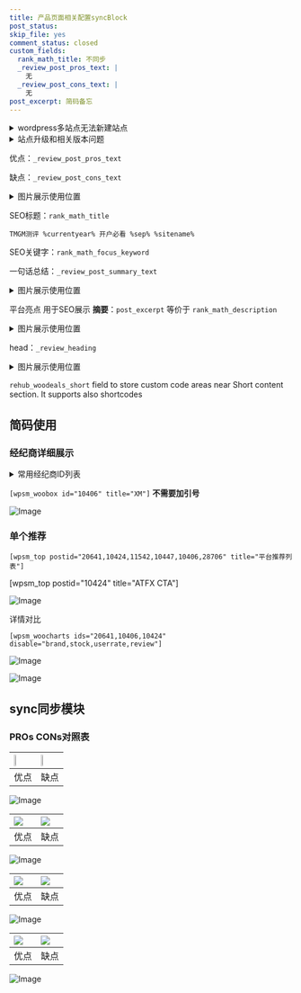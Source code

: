 ```yaml
---
title: 产品页面相关配置syncBlock
post_status: 
skip_file: yes
comment_status: closed
custom_fields:
  rank_math_title: 不同步
  _review_post_pros_text: |
    无
  _review_post_cons_text: |
    无
post_excerpt: 简码备忘
---
```

<details><summary>wordpress多站点无法新建站点</summary>

<li>和报错需要清理cookies一样的原因</li>
<li>wp-config.php里面<code>define( 'SUBDOMAIN_INSTALL', false );//子域名安装</code></li>
<li>新建子站点是用<code>define( 'SUBDOMAIN_INSTALL', true);//子域名安装</code> 完成以后，改成<code>false</code></li>
</details>

<details><summary>站点升级和相关版本问题</summary>

<p>wordpress：5.9.9
woocommerce：7.5.1
出现问题的地方：主题选项里面>><strong>Product layout >>compact style</strong></p>
<p>如何出现没有用过的字段 导致无法保存。先导出配置 然后进行修改，后面再次恢复即可。</p>
<p>出现部分字段无法显示时，需要返回默认布局后，对产品进行保存就好了。</p>
<p></p>
</details>

优点：`_review_post_pros_text`

缺点：`_review_post_cons_text`

<details><summary>图片展示使用位置</summary>

<img src="https://prod-files-secure.s3.us-west-2.amazonaws.com/39ed1227-6d7d-4570-be36-9ccd4a2c4241/f51d3d83-55d4-4bdf-9604-f37ec77ab556/Untitled.png?X-Amz-Algorithm=AWS4-HMAC-SHA256&X-Amz-Content-Sha256=UNSIGNED-PAYLOAD&X-Amz-Credential=ASIAZI2LB466SN4NCFIU%2F20250526%2Fus-west-2%2Fs3%2Faws4_request&X-Amz-Date=20250526T105523Z&X-Amz-Expires=3600&X-Amz-Security-Token=IQoJb3JpZ2luX2VjEHkaCXVzLXdlc3QtMiJGMEQCIGbwvo%2FMJtxG5OXlCDJ%2BGBJBURM96WgMiQ1huC3IQEtIAiAyYX3c4QwW6bUT0TxYJP2uGQnutS8U8q9W%2BA%2FOpwYQYyr%2FAwhBEAAaDDYzNzQyMzE4MzgwNSIMMJm3Rz6HzkaYBoXJKtwDS8NTrik8gxj0Bg06fSGE5BSSNjQstB8yNB0b1Pyau25jeOqDTg%2BYgwsoQWciIlSrdKbfGOOcJhv%2BXdN5hjBs7HohLzPadOAZNtB3CiNV2VGk1eLJwhjLlqfHj2V%2FzpvXFUPiT1SPa4VzAGHovkB6Xes6IwRWcRPDbYzySgYOqUFubPWVhz6Jcaud1JjIHPtjfPcka%2BLKtSyWF5DMI2yl5%2B2DSq2ox03YlAQUy20yjhlxDdKtjGi3tbHRyT6G57LugyTtR%2F8aHVjk708f%2FbxOCKBjQcM503HQVTukYdVYC%2BJEU2fCuIKyO4g3muVeusxRjBpexdQQ764F7xVplJVa%2Bcfm7DwE5li00LlbChIAiIwykt%2FUALD19Lw2cf3sJ7QooqxWqAA8eTzQJorolnS0qfoXKGchesSE5TUCApa%2BhnUn%2BsKsTH3IWsHS4X45xDxAD9c2YDQvSOGK5H3QYzSUzBM%2BWBjnoBnCFQY5PDENldqY8P3Mkzfq2QX6Q%2BWheBhzPwep7fqyuxMM%2ByLn4Atkwdq%2FJsRQ%2BeuSbkqaxbWBghXxIFg3ns3cVozBHGCK3MiHN8Dc%2BwsGvwEuw21Jue3rLfMNKHILygz1U7SbccfrSDl7Ixi37xlrjcgVH6kwsMfQwQY6pgGVLcAEa7zpPHeNDETb4x5DDiajvOm4I7xPXLbHR%2BFWT0MaBeWHMCtYajfX%2B2HrhmvN56kq8kx%2BrpBaOvl9s1sra%2FNAYRlSLj5sZyQgc%2FaynF5bG%2BterOzjRnS4zqLLkXlm0b7er2nlK%2BpL46Xci8bflD4nhSnC1zz%2BaCR0tBDBut8gCi0NDF56wWgw6Rr%2FMAPMAJhy7BZcgQlLaMhjwvDg2%2FHSi5Fw&X-Amz-Signature=f080157507dd8283f10796dee59c65e29c7cc1195fad8db5920a2d46ba363727&X-Amz-SignedHeaders=host&x-id=GetObject" alt="Image">
</details>

SEO标题：`rank_math_title`

`TMGM测评 %currentyear% 开户必看 %sep% %sitename%`

SEO关键字：`rank_math_focus_keyword`

一句话总结：`_review_post_summary_text`

<details><summary>图片展示使用位置</summary>

<img src="https://prod-files-secure.s3.us-west-2.amazonaws.com/39ed1227-6d7d-4570-be36-9ccd4a2c4241/4b96a922-296c-4f4e-8630-d1c870cbce01/Untitled.png?X-Amz-Algorithm=AWS4-HMAC-SHA256&X-Amz-Content-Sha256=UNSIGNED-PAYLOAD&X-Amz-Credential=ASIAZI2LB4664MDL6E77%2F20250526%2Fus-west-2%2Fs3%2Faws4_request&X-Amz-Date=20250526T105523Z&X-Amz-Expires=3600&X-Amz-Security-Token=IQoJb3JpZ2luX2VjEHgaCXVzLXdlc3QtMiJIMEYCIQDjr5YHKxi1B7ySTjJVvVfhc5fw%2BY674s5Um6ktZkuK9wIhALa4kMXalQl3q78lj8b3s68Iuoy3xl5n8%2BmdLYz6Bo9SKv8DCEEQABoMNjM3NDIzMTgzODA1IgzydbdSWU7Nsbkv%2BRYq3AMh6%2FV%2BTN%2B0LTa8WCw3XHyuClBw%2FQw3nMO9W6CmuJGiREI7Sd5BadSy3PIxEC33CkyCaE9ZD8QCaw%2FarbIhbY2ksaNMfVOjes1RG1uCjbwIYIJXf2UiZWGVCUloQYiIAVT%2FkkJ1x952Z8%2BPXIuDLlMmw%2BoG8YzOv0fztdVh%2FJcE7oV42infWuVvaXvdyaOWGksOtGlMTKXBJwOP2pAgEcLFNs2gTMAXnnE4NJ%2BATFIWcwTAKmowbRswqYECzESZtk5gjt3Ncu7aXOVHHzA4F1M9HV%2FD82ni8ZMEHd7A6FdNboA93MUBrkbwhH2NaARFKda%2B16cX8WzO303gcOQPqxEHZrlPUp5qoUH%2Fvb5UAdcOCDXVBGvF8mVHuQbSjYndXxbXycaIFrP7dE5ytd9RNZUk4234znyRQ5FYibSdUtRf6F7qkSW4%2BgJ0XW7nivU477r2vLCyLUtL0WyTRPwL2A3MlFEdID48oa4o2cIci4aj6u7ElLuH8kbgP6FfPoOGbfkbmhbT1qZtrEbE7TEDFN4RtGMNbqO1S47SM07ogDmIPbgaflTVKZR0D0ANZM%2B0vOc%2FUU5K%2FDTcn6xF0W8Wvvjxyn1iX9VAgfE%2FCa%2FFOjCo9pLzLh%2FYtS2ouBsl7zCtx9DBBjqkARaKQmf4Ayqkvz3O43slYeB8ZELQjclIofSfP%2FWZD91yUX2rIdtdDoLdw%2BBR5kvINl3cx2lr6ekhAA1TXYJ6psuR14IUcIF1ZpT8asC%2Fdwv0pmlQSfo0sLWuivZJg2ztDg6LQzNMOxEslaUSJCMwuyT1UbZU6JA6AYgmlF9sZxcNucAJyGJryqXqv2nXo6G8dAeN1XqSeFUdbi%2BGHN%2BWPmsT2ROB&X-Amz-Signature=304da2804b213451f0b5b3c9be66514cbd44dd5d219e0c9b1a09d4912c257053&X-Amz-SignedHeaders=host&x-id=GetObject" alt="Image">
</details>

平台亮点 用于SEO展示 **摘要**：`post_excerpt`  等价于 `rank_math_description`

<details><summary>图片展示使用位置</summary>

<img src="https://prod-files-secure.s3.us-west-2.amazonaws.com/39ed1227-6d7d-4570-be36-9ccd4a2c4241/1ee11f63-b60a-4dfe-a7a7-d58ff23b5d88/Untitled.png?X-Amz-Algorithm=AWS4-HMAC-SHA256&X-Amz-Content-Sha256=UNSIGNED-PAYLOAD&X-Amz-Credential=ASIAZI2LB466RNU5PY22%2F20250526%2Fus-west-2%2Fs3%2Faws4_request&X-Amz-Date=20250526T105523Z&X-Amz-Expires=3600&X-Amz-Security-Token=IQoJb3JpZ2luX2VjEHkaCXVzLXdlc3QtMiJHMEUCIGXNfSUuF%2BKUPapK2I11E8ZXoo5iUtzHnSDPF7A6S5QpAiEA8AcHfI5mQ2DFMQUvHnxqhELztPcuSwdtvhAhYJv3vRUq%2FwMIQRAAGgw2Mzc0MjMxODM4MDUiDOIX90NXYjLtCP43NCrcAxFfyW1DNCP%2FyD4oOz1it1O9J4RUdfRnUQWPGQ1KAajdAcs1AQ3%2BcBzKGgswa3fiOjrvYBCc2Qxjd1uEclmJtUUoMOOpo77279URj%2F6j2nGl9ciXHdjkI3OiInG1h4V7v54mAU%2BO%2Fq2EgfvZRPNT%2Bx769JMn6FA0QzQlvJV0mryTmKghxOZ8TMQtnrzzITSaE9CwkbVosI%2BjQyxHQpUflqlxoVTj3urNsxrwXxkHOJ3%2FEylfWipHO0j4uxW7NmsJsAMOB3CwwdL%2FG2tdf1zzduc1KpCKJ2OYrAihrQos9tpsqTRDzeefY7DI4eWDErio00PtBx3yXqNQ%2BUV87i3Y53Zv1z5ozkYqr3JAgfXyviVhca%2FKXJRtcj9BxO7rGB6LJoPmFencuv4jR674P28U8ZC2hib4DYBi%2FH5SOnTxXrdmMGyKv17CIH97lMSuje%2BSle7rr3DtXmIUoryMgdNrR4PQWCUql27LmLwuK2PcuR%2FrMGYtyNlyhJTGNjNjT8%2FDS9QqRDUHMDGCIcnpPsGJxfyLFT0rwq552hr%2FFMeZV11b2kntDYDT7mzUR6nz71QCYzcdno9uRF5xZ%2BUJjXLn7tIh9On4TnvZRsDtNNVtTyUDAO%2BB7JgTj1OyYrtIMM3H0MEGOqUBvR0fSraRdK7bgwtwltdqI0%2F041nqdK4f%2BEks%2FTGaO1xamTHQluLywkIeKWseWafYZ6JXhagtNgQrCqIJM3R600Gy4xY0YCtzAvAXWaGFszHhdnFKGaD6Y3NW4vxa%2BwXBhJ4VlBtPdBMaYun1UUPTTGb1fh1jlFEgvBHQZIWHyOkhgQxjiHtJZf7oCKCqpbA3qBa9Nni6tWW8MiuvCsd43exFDKPO&X-Amz-Signature=44f4bd409db9e210acce9a299b1ca5416925aed3abf1c1616c9d792a213857d5&X-Amz-SignedHeaders=host&x-id=GetObject" alt="Image">
<img src="https://prod-files-secure.s3.us-west-2.amazonaws.com/39ed1227-6d7d-4570-be36-9ccd4a2c4241/ad4118b5-78d8-4fbe-801e-3b29b5d99c01/Untitled.png?X-Amz-Algorithm=AWS4-HMAC-SHA256&X-Amz-Content-Sha256=UNSIGNED-PAYLOAD&X-Amz-Credential=ASIAZI2LB466RNU5PY22%2F20250526%2Fus-west-2%2Fs3%2Faws4_request&X-Amz-Date=20250526T105523Z&X-Amz-Expires=3600&X-Amz-Security-Token=IQoJb3JpZ2luX2VjEHkaCXVzLXdlc3QtMiJHMEUCIGXNfSUuF%2BKUPapK2I11E8ZXoo5iUtzHnSDPF7A6S5QpAiEA8AcHfI5mQ2DFMQUvHnxqhELztPcuSwdtvhAhYJv3vRUq%2FwMIQRAAGgw2Mzc0MjMxODM4MDUiDOIX90NXYjLtCP43NCrcAxFfyW1DNCP%2FyD4oOz1it1O9J4RUdfRnUQWPGQ1KAajdAcs1AQ3%2BcBzKGgswa3fiOjrvYBCc2Qxjd1uEclmJtUUoMOOpo77279URj%2F6j2nGl9ciXHdjkI3OiInG1h4V7v54mAU%2BO%2Fq2EgfvZRPNT%2Bx769JMn6FA0QzQlvJV0mryTmKghxOZ8TMQtnrzzITSaE9CwkbVosI%2BjQyxHQpUflqlxoVTj3urNsxrwXxkHOJ3%2FEylfWipHO0j4uxW7NmsJsAMOB3CwwdL%2FG2tdf1zzduc1KpCKJ2OYrAihrQos9tpsqTRDzeefY7DI4eWDErio00PtBx3yXqNQ%2BUV87i3Y53Zv1z5ozkYqr3JAgfXyviVhca%2FKXJRtcj9BxO7rGB6LJoPmFencuv4jR674P28U8ZC2hib4DYBi%2FH5SOnTxXrdmMGyKv17CIH97lMSuje%2BSle7rr3DtXmIUoryMgdNrR4PQWCUql27LmLwuK2PcuR%2FrMGYtyNlyhJTGNjNjT8%2FDS9QqRDUHMDGCIcnpPsGJxfyLFT0rwq552hr%2FFMeZV11b2kntDYDT7mzUR6nz71QCYzcdno9uRF5xZ%2BUJjXLn7tIh9On4TnvZRsDtNNVtTyUDAO%2BB7JgTj1OyYrtIMM3H0MEGOqUBvR0fSraRdK7bgwtwltdqI0%2F041nqdK4f%2BEks%2FTGaO1xamTHQluLywkIeKWseWafYZ6JXhagtNgQrCqIJM3R600Gy4xY0YCtzAvAXWaGFszHhdnFKGaD6Y3NW4vxa%2BwXBhJ4VlBtPdBMaYun1UUPTTGb1fh1jlFEgvBHQZIWHyOkhgQxjiHtJZf7oCKCqpbA3qBa9Nni6tWW8MiuvCsd43exFDKPO&X-Amz-Signature=6fd5927a83c44c8a56d8372428709ea8ad4c6b96fa40cf4d85c010fb85296022&X-Amz-SignedHeaders=host&x-id=GetObject" alt="Image">
<img src="https://prod-files-secure.s3.us-west-2.amazonaws.com/39ed1227-6d7d-4570-be36-9ccd4a2c4241/a38cf7c9-a79c-4b64-9e94-13589fe0758b/Untitled.png?X-Amz-Algorithm=AWS4-HMAC-SHA256&X-Amz-Content-Sha256=UNSIGNED-PAYLOAD&X-Amz-Credential=ASIAZI2LB466RNU5PY22%2F20250526%2Fus-west-2%2Fs3%2Faws4_request&X-Amz-Date=20250526T105523Z&X-Amz-Expires=3600&X-Amz-Security-Token=IQoJb3JpZ2luX2VjEHkaCXVzLXdlc3QtMiJHMEUCIGXNfSUuF%2BKUPapK2I11E8ZXoo5iUtzHnSDPF7A6S5QpAiEA8AcHfI5mQ2DFMQUvHnxqhELztPcuSwdtvhAhYJv3vRUq%2FwMIQRAAGgw2Mzc0MjMxODM4MDUiDOIX90NXYjLtCP43NCrcAxFfyW1DNCP%2FyD4oOz1it1O9J4RUdfRnUQWPGQ1KAajdAcs1AQ3%2BcBzKGgswa3fiOjrvYBCc2Qxjd1uEclmJtUUoMOOpo77279URj%2F6j2nGl9ciXHdjkI3OiInG1h4V7v54mAU%2BO%2Fq2EgfvZRPNT%2Bx769JMn6FA0QzQlvJV0mryTmKghxOZ8TMQtnrzzITSaE9CwkbVosI%2BjQyxHQpUflqlxoVTj3urNsxrwXxkHOJ3%2FEylfWipHO0j4uxW7NmsJsAMOB3CwwdL%2FG2tdf1zzduc1KpCKJ2OYrAihrQos9tpsqTRDzeefY7DI4eWDErio00PtBx3yXqNQ%2BUV87i3Y53Zv1z5ozkYqr3JAgfXyviVhca%2FKXJRtcj9BxO7rGB6LJoPmFencuv4jR674P28U8ZC2hib4DYBi%2FH5SOnTxXrdmMGyKv17CIH97lMSuje%2BSle7rr3DtXmIUoryMgdNrR4PQWCUql27LmLwuK2PcuR%2FrMGYtyNlyhJTGNjNjT8%2FDS9QqRDUHMDGCIcnpPsGJxfyLFT0rwq552hr%2FFMeZV11b2kntDYDT7mzUR6nz71QCYzcdno9uRF5xZ%2BUJjXLn7tIh9On4TnvZRsDtNNVtTyUDAO%2BB7JgTj1OyYrtIMM3H0MEGOqUBvR0fSraRdK7bgwtwltdqI0%2F041nqdK4f%2BEks%2FTGaO1xamTHQluLywkIeKWseWafYZ6JXhagtNgQrCqIJM3R600Gy4xY0YCtzAvAXWaGFszHhdnFKGaD6Y3NW4vxa%2BwXBhJ4VlBtPdBMaYun1UUPTTGb1fh1jlFEgvBHQZIWHyOkhgQxjiHtJZf7oCKCqpbA3qBa9Nni6tWW8MiuvCsd43exFDKPO&X-Amz-Signature=ab4fba401a8d7a758c811f3293b7876250da195eed67739a2cdbee934d1471e3&X-Amz-SignedHeaders=host&x-id=GetObject" alt="Image">
<img src="https://prod-files-secure.s3.us-west-2.amazonaws.com/39ed1227-6d7d-4570-be36-9ccd4a2c4241/7da6fc1e-d2ac-42ae-8c75-cb5749aa18f6/Untitled.png?X-Amz-Algorithm=AWS4-HMAC-SHA256&X-Amz-Content-Sha256=UNSIGNED-PAYLOAD&X-Amz-Credential=ASIAZI2LB466RNU5PY22%2F20250526%2Fus-west-2%2Fs3%2Faws4_request&X-Amz-Date=20250526T105523Z&X-Amz-Expires=3600&X-Amz-Security-Token=IQoJb3JpZ2luX2VjEHkaCXVzLXdlc3QtMiJHMEUCIGXNfSUuF%2BKUPapK2I11E8ZXoo5iUtzHnSDPF7A6S5QpAiEA8AcHfI5mQ2DFMQUvHnxqhELztPcuSwdtvhAhYJv3vRUq%2FwMIQRAAGgw2Mzc0MjMxODM4MDUiDOIX90NXYjLtCP43NCrcAxFfyW1DNCP%2FyD4oOz1it1O9J4RUdfRnUQWPGQ1KAajdAcs1AQ3%2BcBzKGgswa3fiOjrvYBCc2Qxjd1uEclmJtUUoMOOpo77279URj%2F6j2nGl9ciXHdjkI3OiInG1h4V7v54mAU%2BO%2Fq2EgfvZRPNT%2Bx769JMn6FA0QzQlvJV0mryTmKghxOZ8TMQtnrzzITSaE9CwkbVosI%2BjQyxHQpUflqlxoVTj3urNsxrwXxkHOJ3%2FEylfWipHO0j4uxW7NmsJsAMOB3CwwdL%2FG2tdf1zzduc1KpCKJ2OYrAihrQos9tpsqTRDzeefY7DI4eWDErio00PtBx3yXqNQ%2BUV87i3Y53Zv1z5ozkYqr3JAgfXyviVhca%2FKXJRtcj9BxO7rGB6LJoPmFencuv4jR674P28U8ZC2hib4DYBi%2FH5SOnTxXrdmMGyKv17CIH97lMSuje%2BSle7rr3DtXmIUoryMgdNrR4PQWCUql27LmLwuK2PcuR%2FrMGYtyNlyhJTGNjNjT8%2FDS9QqRDUHMDGCIcnpPsGJxfyLFT0rwq552hr%2FFMeZV11b2kntDYDT7mzUR6nz71QCYzcdno9uRF5xZ%2BUJjXLn7tIh9On4TnvZRsDtNNVtTyUDAO%2BB7JgTj1OyYrtIMM3H0MEGOqUBvR0fSraRdK7bgwtwltdqI0%2F041nqdK4f%2BEks%2FTGaO1xamTHQluLywkIeKWseWafYZ6JXhagtNgQrCqIJM3R600Gy4xY0YCtzAvAXWaGFszHhdnFKGaD6Y3NW4vxa%2BwXBhJ4VlBtPdBMaYun1UUPTTGb1fh1jlFEgvBHQZIWHyOkhgQxjiHtJZf7oCKCqpbA3qBa9Nni6tWW8MiuvCsd43exFDKPO&X-Amz-Signature=9aa366b5c46f0558387059804f7438b92b677514bcddfca2e32fda65245d1776&X-Amz-SignedHeaders=host&x-id=GetObject" alt="Image">
<img src="https://prod-files-secure.s3.us-west-2.amazonaws.com/39ed1227-6d7d-4570-be36-9ccd4a2c4241/7e97f40a-eaee-47f5-b2f9-475f96808fa7/Untitled.png?X-Amz-Algorithm=AWS4-HMAC-SHA256&X-Amz-Content-Sha256=UNSIGNED-PAYLOAD&X-Amz-Credential=ASIAZI2LB466RNU5PY22%2F20250526%2Fus-west-2%2Fs3%2Faws4_request&X-Amz-Date=20250526T105523Z&X-Amz-Expires=3600&X-Amz-Security-Token=IQoJb3JpZ2luX2VjEHkaCXVzLXdlc3QtMiJHMEUCIGXNfSUuF%2BKUPapK2I11E8ZXoo5iUtzHnSDPF7A6S5QpAiEA8AcHfI5mQ2DFMQUvHnxqhELztPcuSwdtvhAhYJv3vRUq%2FwMIQRAAGgw2Mzc0MjMxODM4MDUiDOIX90NXYjLtCP43NCrcAxFfyW1DNCP%2FyD4oOz1it1O9J4RUdfRnUQWPGQ1KAajdAcs1AQ3%2BcBzKGgswa3fiOjrvYBCc2Qxjd1uEclmJtUUoMOOpo77279URj%2F6j2nGl9ciXHdjkI3OiInG1h4V7v54mAU%2BO%2Fq2EgfvZRPNT%2Bx769JMn6FA0QzQlvJV0mryTmKghxOZ8TMQtnrzzITSaE9CwkbVosI%2BjQyxHQpUflqlxoVTj3urNsxrwXxkHOJ3%2FEylfWipHO0j4uxW7NmsJsAMOB3CwwdL%2FG2tdf1zzduc1KpCKJ2OYrAihrQos9tpsqTRDzeefY7DI4eWDErio00PtBx3yXqNQ%2BUV87i3Y53Zv1z5ozkYqr3JAgfXyviVhca%2FKXJRtcj9BxO7rGB6LJoPmFencuv4jR674P28U8ZC2hib4DYBi%2FH5SOnTxXrdmMGyKv17CIH97lMSuje%2BSle7rr3DtXmIUoryMgdNrR4PQWCUql27LmLwuK2PcuR%2FrMGYtyNlyhJTGNjNjT8%2FDS9QqRDUHMDGCIcnpPsGJxfyLFT0rwq552hr%2FFMeZV11b2kntDYDT7mzUR6nz71QCYzcdno9uRF5xZ%2BUJjXLn7tIh9On4TnvZRsDtNNVtTyUDAO%2BB7JgTj1OyYrtIMM3H0MEGOqUBvR0fSraRdK7bgwtwltdqI0%2F041nqdK4f%2BEks%2FTGaO1xamTHQluLywkIeKWseWafYZ6JXhagtNgQrCqIJM3R600Gy4xY0YCtzAvAXWaGFszHhdnFKGaD6Y3NW4vxa%2BwXBhJ4VlBtPdBMaYun1UUPTTGb1fh1jlFEgvBHQZIWHyOkhgQxjiHtJZf7oCKCqpbA3qBa9Nni6tWW8MiuvCsd43exFDKPO&X-Amz-Signature=19fe42d4059daec99b8d0367218889e356bb70e7b13ed9d61cdabd16dc31c5ca&X-Amz-SignedHeaders=host&x-id=GetObject" alt="Image">
</details>

head：`_review_heading`

<details><summary>图片展示使用位置</summary>

<img src="https://prod-files-secure.s3.us-west-2.amazonaws.com/39ed1227-6d7d-4570-be36-9ccd4a2c4241/3a4650ad-9887-415c-889a-edd51fa54f27/Untitled.png?X-Amz-Algorithm=AWS4-HMAC-SHA256&X-Amz-Content-Sha256=UNSIGNED-PAYLOAD&X-Amz-Credential=ASIAZI2LB466SUO6S2FV%2F20250526%2Fus-west-2%2Fs3%2Faws4_request&X-Amz-Date=20250526T105524Z&X-Amz-Expires=3600&X-Amz-Security-Token=IQoJb3JpZ2luX2VjEHkaCXVzLXdlc3QtMiJIMEYCIQCmdVvl%2FlHYW0QKbjj1jH27KH%2BuK%2FiqXdrVx5pdGFbomAIhAK6DKd4MvB6ToRPcnv6e8rdUijV36i%2Fss%2FcygkzKypW9Kv8DCEEQABoMNjM3NDIzMTgzODA1IgxOjyPyEWLRwAM7dEIq3AMMrnKLMDEgDvHZ3eKPlJsolhjGDU2dXdlf3woAVT7rq9cpmm3lhbVTAlHJc7jmGPBl4l%2B%2BoMf440JHmsNPayyIH%2BXyFfLCFAzUJu9TMXm8FbcTkwFRNFeP9s%2BMKhEvpT%2F%2BzpU8OLrOmwCnkNFMo61AzoBBXPmwXyuOiWeQeJK06itNYg7LaXcYSEts%2FKVouYEu%2F2EanrJZbhmp69ysp1NBdUeXnw9QLxvbSi0%2BHgB3TabPhMu%2FG9BXXS49FI4vOUmE2E4VOAgAzSzv1u%2Fh6yn1ftMEgpKP%2FDjJuWNmZeDbF%2BhvkjgSRU5x%2FK2ESgzBGpZmBFix1woBEdS2K%2FEsUplBJW32Ac4AYx9tAm8H%2BbY%2F2Tm1U0RAFVOJ4CJI30U6pqcDgXrI3yc7Hn7Or1HWmTTik%2BmVRfNs0kfqDNn7BPhp3UgDmxcqyNPqD0nftt2HaHKnfCKN7FuPs1Xy5cEnVIRollMjAHaAgCtPopY1A8QWDhD%2FTWRQO%2BZN4szYaQ%2F%2FGunDHcmsP4DCqNzJYsPZMYdWaEg1NTKrtIM5plsiO5ZKzpRk64QSMHi7Hry2jKNiMYeknTbi6UGSDbxjrBYnGSgV8gHvkCtO1S2m%2FnOcrK1ePNqqLblaOQJjJCUeEjD9x9DBBjqkAd6O%2FUOuWeVo5Ka1H02fR3x5IuN1qz1rYnO1IPoEEvYjncLhJh5WKz18Z%2FKHmInX%2BEM8RcnTTNHfGSMsez6wCF%2BTevEoAuvZwyfERIT0eqyXgWJLyqQGZPSODx%2F%2Bwx6Ds%2FQLFBD%2BGPZecqofUFvUnA5qQbSZrZIk4se7R04srrBY7M8K5dvsihGVOObTf3h86SIAIXB5pybr2rPZT83Rqu43cvwI&X-Amz-Signature=8d3167b41ae518f805250600d769065c3c41acab5f009d3c637a1d1f365bc2fb&X-Amz-SignedHeaders=host&x-id=GetObject" alt="Image">
</details>

`rehub_woodeals_short`	field to store custom code areas near Short content section. It supports also shortcodes



## 简码使用

### 经纪商详细展示

<details><summary>常用经纪商ID列表</summary>

<pre><code class="php">嘉盛 ===> 20641  [wpsm_woobox id="20641" title="嘉盛"]
易信easymarkets ===> 11542  [wpsm_woobox id="11542" title="易信easymarkets"]
ATFX外汇 ===> 10424  [wpsm_woobox id="10424" title="ATFX"]
XM ===> 10406  [wpsm_woobox id="10406" title="XM"]
TMGM ===> 29622  [wpsm_woobox id="29622" title="TMGM"]
HYCM ===> 10447  [wpsm_woobox id="10447" title="HYCM"]
fpmarkets澳福外汇 ===> 20639  [wpsm_woobox id="20639" title="fpmarkets澳福外汇"]</code></pre>
</details>

`[wpsm_woobox id="10406" title="XM"]` **不需要加引号**

![Image](https://prod-files-secure.s3.us-west-2.amazonaws.com/39ed1227-6d7d-4570-be36-9ccd4a2c4241/4f898f9d-0fa7-4e43-acd3-ac6bc7be575a/Untitled.png?X-Amz-Algorithm=AWS4-HMAC-SHA256&X-Amz-Content-Sha256=UNSIGNED-PAYLOAD&X-Amz-Credential=ASIAZI2LB466TTRF3AMC%2F20250526%2Fus-west-2%2Fs3%2Faws4_request&X-Amz-Date=20250526T105521Z&X-Amz-Expires=3600&X-Amz-Security-Token=IQoJb3JpZ2luX2VjEHkaCXVzLXdlc3QtMiJHMEUCIQC7YfEwid9g7Kaw3GlZw%2BOFqQ2SJG3ZDgj%2FUQBjcWkA3AIgQUzo%2FGEYyD7SdldRnX%2FHNR4DKUBaakXpGc%2FZFAfO86Mq%2FwMIQRAAGgw2Mzc0MjMxODM4MDUiDMQZaV59vyIGi9ITBircA%2FlA8VxB1kvhJj9eMGpbOHw2Ht3yuCwlsiTM%2FG0R2nkljw0froNBosBJF7I9sWo2O1P61NSYqBVqtT8FZ4RK88I4BaHCf0tePuXo9Wt0iTEr9dfV8sX8qCrhJPGMz1IsPLNLbArtsFF4N5JmUJYzbZnFvXrEnWuikatuN0A1QyfKeUkp6B4dJ25BL%2FtRNlfTH%2BYA6gIxgJEXseVlTXbXDuAxchhYPOz4ltydEcIn3WY26m%2B8tJtJAGBxPZL6qbRQhYA7ctPyTc40urC0dGEyJe7%2FrDZm%2FDZ0JfjkyMqqlEIwBPQTmUo%2BjJtv1nPpp0w1TQ62A5bJ%2B5UtFeNB6mw8lPOaevJjGdJ926iG%2BtDY1WAq4hhWNV6%2FYowTQeuw1SPy4iwHsfWR%2BMr%2FVnd0z3aoTd17E46oVB3Z%2FrcZcCVXTXCmO2bsGLgGIrd1HTvNtVHTCsmA97FsNBDv1M7N9O2z%2B4PKQfmVsJ6H3Psj2LSfQZyODa6ooazeQvtNINr4mG1ycWb0g%2FZdUjpgxjaSsHcYQCVuWsd60xGMT5LhCaqfA%2FODnjmJLyNm7VR%2F5riyOx6hKi6CIFSQJV8vPNYZ2ZeAItwYr3uY8Oz9sRbruH5tnD2ksmRGk1T3WyzSw%2BHRMObH0MEGOqUBJJ8MsoWNv5Lo3R6n%2FsCICmABZD0p2XgU%2Fb%2FFJu5FvOv4Y7%2B%2Becs7Xwhn5QjItTFc%2FkBeXqWUtlW6TndUDPkero9Unp3xTttszVk403CgEKjHQ21BnaYYC%2F7bNX%2Fptw5CrkFLMB%2FFFQ0BG8n1dxMSm4WUTq8tbyc2y5OXqIJpFUKiBYI2F0OrnjL5GCzAL%2FkmPzl5q4JEh3BB6v%2Fcmsk8esCBiFqY&X-Amz-Signature=406cf2edf87510e77a620667dc14a73fdc1e6475807db2d24e0e0e552f5000b2&X-Amz-SignedHeaders=host&x-id=GetObject)

### 单个推荐
`[wpsm_top postid="20641,10424,11542,10447,10406,28706" title="平台推荐列表"]`

[wpsm_top postid="10424" title="ATFX CTA"]

![Image](https://prod-files-secure.s3.us-west-2.amazonaws.com/39ed1227-6d7d-4570-be36-9ccd4a2c4241/5ac620dc-51a8-48b6-b55d-91f47299193c/Untitled.png?X-Amz-Algorithm=AWS4-HMAC-SHA256&X-Amz-Content-Sha256=UNSIGNED-PAYLOAD&X-Amz-Credential=ASIAZI2LB466TTRF3AMC%2F20250526%2Fus-west-2%2Fs3%2Faws4_request&X-Amz-Date=20250526T105521Z&X-Amz-Expires=3600&X-Amz-Security-Token=IQoJb3JpZ2luX2VjEHkaCXVzLXdlc3QtMiJHMEUCIQC7YfEwid9g7Kaw3GlZw%2BOFqQ2SJG3ZDgj%2FUQBjcWkA3AIgQUzo%2FGEYyD7SdldRnX%2FHNR4DKUBaakXpGc%2FZFAfO86Mq%2FwMIQRAAGgw2Mzc0MjMxODM4MDUiDMQZaV59vyIGi9ITBircA%2FlA8VxB1kvhJj9eMGpbOHw2Ht3yuCwlsiTM%2FG0R2nkljw0froNBosBJF7I9sWo2O1P61NSYqBVqtT8FZ4RK88I4BaHCf0tePuXo9Wt0iTEr9dfV8sX8qCrhJPGMz1IsPLNLbArtsFF4N5JmUJYzbZnFvXrEnWuikatuN0A1QyfKeUkp6B4dJ25BL%2FtRNlfTH%2BYA6gIxgJEXseVlTXbXDuAxchhYPOz4ltydEcIn3WY26m%2B8tJtJAGBxPZL6qbRQhYA7ctPyTc40urC0dGEyJe7%2FrDZm%2FDZ0JfjkyMqqlEIwBPQTmUo%2BjJtv1nPpp0w1TQ62A5bJ%2B5UtFeNB6mw8lPOaevJjGdJ926iG%2BtDY1WAq4hhWNV6%2FYowTQeuw1SPy4iwHsfWR%2BMr%2FVnd0z3aoTd17E46oVB3Z%2FrcZcCVXTXCmO2bsGLgGIrd1HTvNtVHTCsmA97FsNBDv1M7N9O2z%2B4PKQfmVsJ6H3Psj2LSfQZyODa6ooazeQvtNINr4mG1ycWb0g%2FZdUjpgxjaSsHcYQCVuWsd60xGMT5LhCaqfA%2FODnjmJLyNm7VR%2F5riyOx6hKi6CIFSQJV8vPNYZ2ZeAItwYr3uY8Oz9sRbruH5tnD2ksmRGk1T3WyzSw%2BHRMObH0MEGOqUBJJ8MsoWNv5Lo3R6n%2FsCICmABZD0p2XgU%2Fb%2FFJu5FvOv4Y7%2B%2Becs7Xwhn5QjItTFc%2FkBeXqWUtlW6TndUDPkero9Unp3xTttszVk403CgEKjHQ21BnaYYC%2F7bNX%2Fptw5CrkFLMB%2FFFQ0BG8n1dxMSm4WUTq8tbyc2y5OXqIJpFUKiBYI2F0OrnjL5GCzAL%2FkmPzl5q4JEh3BB6v%2Fcmsk8esCBiFqY&X-Amz-Signature=76bb4067767df4e975d186c147f08c4ad3f02cdd3eeedf996da557835ae5997d&X-Amz-SignedHeaders=host&x-id=GetObject)

详情对比

`[wpsm_woocharts ids="20641,10406,10424" disable="brand,stock,userrate,review"]`

![Image](https://prod-files-secure.s3.us-west-2.amazonaws.com/39ed1227-6d7d-4570-be36-9ccd4a2c4241/bf3ba45f-b9f3-4295-8aef-b4a495fd25f4/Untitled.png?X-Amz-Algorithm=AWS4-HMAC-SHA256&X-Amz-Content-Sha256=UNSIGNED-PAYLOAD&X-Amz-Credential=ASIAZI2LB466TTRF3AMC%2F20250526%2Fus-west-2%2Fs3%2Faws4_request&X-Amz-Date=20250526T105521Z&X-Amz-Expires=3600&X-Amz-Security-Token=IQoJb3JpZ2luX2VjEHkaCXVzLXdlc3QtMiJHMEUCIQC7YfEwid9g7Kaw3GlZw%2BOFqQ2SJG3ZDgj%2FUQBjcWkA3AIgQUzo%2FGEYyD7SdldRnX%2FHNR4DKUBaakXpGc%2FZFAfO86Mq%2FwMIQRAAGgw2Mzc0MjMxODM4MDUiDMQZaV59vyIGi9ITBircA%2FlA8VxB1kvhJj9eMGpbOHw2Ht3yuCwlsiTM%2FG0R2nkljw0froNBosBJF7I9sWo2O1P61NSYqBVqtT8FZ4RK88I4BaHCf0tePuXo9Wt0iTEr9dfV8sX8qCrhJPGMz1IsPLNLbArtsFF4N5JmUJYzbZnFvXrEnWuikatuN0A1QyfKeUkp6B4dJ25BL%2FtRNlfTH%2BYA6gIxgJEXseVlTXbXDuAxchhYPOz4ltydEcIn3WY26m%2B8tJtJAGBxPZL6qbRQhYA7ctPyTc40urC0dGEyJe7%2FrDZm%2FDZ0JfjkyMqqlEIwBPQTmUo%2BjJtv1nPpp0w1TQ62A5bJ%2B5UtFeNB6mw8lPOaevJjGdJ926iG%2BtDY1WAq4hhWNV6%2FYowTQeuw1SPy4iwHsfWR%2BMr%2FVnd0z3aoTd17E46oVB3Z%2FrcZcCVXTXCmO2bsGLgGIrd1HTvNtVHTCsmA97FsNBDv1M7N9O2z%2B4PKQfmVsJ6H3Psj2LSfQZyODa6ooazeQvtNINr4mG1ycWb0g%2FZdUjpgxjaSsHcYQCVuWsd60xGMT5LhCaqfA%2FODnjmJLyNm7VR%2F5riyOx6hKi6CIFSQJV8vPNYZ2ZeAItwYr3uY8Oz9sRbruH5tnD2ksmRGk1T3WyzSw%2BHRMObH0MEGOqUBJJ8MsoWNv5Lo3R6n%2FsCICmABZD0p2XgU%2Fb%2FFJu5FvOv4Y7%2B%2Becs7Xwhn5QjItTFc%2FkBeXqWUtlW6TndUDPkero9Unp3xTttszVk403CgEKjHQ21BnaYYC%2F7bNX%2Fptw5CrkFLMB%2FFFQ0BG8n1dxMSm4WUTq8tbyc2y5OXqIJpFUKiBYI2F0OrnjL5GCzAL%2FkmPzl5q4JEh3BB6v%2Fcmsk8esCBiFqY&X-Amz-Signature=16536d8db22ab7aced1828a7eb80296129d118e1d2e4ceeead4e0c537a64965c&X-Amz-SignedHeaders=host&x-id=GetObject)

![Image](https://prod-files-secure.s3.us-west-2.amazonaws.com/39ed1227-6d7d-4570-be36-9ccd4a2c4241/30bc56ef-f383-4b48-9768-2ebc9e436ec0/Untitled.png?X-Amz-Algorithm=AWS4-HMAC-SHA256&X-Amz-Content-Sha256=UNSIGNED-PAYLOAD&X-Amz-Credential=ASIAZI2LB466TTRF3AMC%2F20250526%2Fus-west-2%2Fs3%2Faws4_request&X-Amz-Date=20250526T105521Z&X-Amz-Expires=3600&X-Amz-Security-Token=IQoJb3JpZ2luX2VjEHkaCXVzLXdlc3QtMiJHMEUCIQC7YfEwid9g7Kaw3GlZw%2BOFqQ2SJG3ZDgj%2FUQBjcWkA3AIgQUzo%2FGEYyD7SdldRnX%2FHNR4DKUBaakXpGc%2FZFAfO86Mq%2FwMIQRAAGgw2Mzc0MjMxODM4MDUiDMQZaV59vyIGi9ITBircA%2FlA8VxB1kvhJj9eMGpbOHw2Ht3yuCwlsiTM%2FG0R2nkljw0froNBosBJF7I9sWo2O1P61NSYqBVqtT8FZ4RK88I4BaHCf0tePuXo9Wt0iTEr9dfV8sX8qCrhJPGMz1IsPLNLbArtsFF4N5JmUJYzbZnFvXrEnWuikatuN0A1QyfKeUkp6B4dJ25BL%2FtRNlfTH%2BYA6gIxgJEXseVlTXbXDuAxchhYPOz4ltydEcIn3WY26m%2B8tJtJAGBxPZL6qbRQhYA7ctPyTc40urC0dGEyJe7%2FrDZm%2FDZ0JfjkyMqqlEIwBPQTmUo%2BjJtv1nPpp0w1TQ62A5bJ%2B5UtFeNB6mw8lPOaevJjGdJ926iG%2BtDY1WAq4hhWNV6%2FYowTQeuw1SPy4iwHsfWR%2BMr%2FVnd0z3aoTd17E46oVB3Z%2FrcZcCVXTXCmO2bsGLgGIrd1HTvNtVHTCsmA97FsNBDv1M7N9O2z%2B4PKQfmVsJ6H3Psj2LSfQZyODa6ooazeQvtNINr4mG1ycWb0g%2FZdUjpgxjaSsHcYQCVuWsd60xGMT5LhCaqfA%2FODnjmJLyNm7VR%2F5riyOx6hKi6CIFSQJV8vPNYZ2ZeAItwYr3uY8Oz9sRbruH5tnD2ksmRGk1T3WyzSw%2BHRMObH0MEGOqUBJJ8MsoWNv5Lo3R6n%2FsCICmABZD0p2XgU%2Fb%2FFJu5FvOv4Y7%2B%2Becs7Xwhn5QjItTFc%2FkBeXqWUtlW6TndUDPkero9Unp3xTttszVk403CgEKjHQ21BnaYYC%2F7bNX%2Fptw5CrkFLMB%2FFFQ0BG8n1dxMSm4WUTq8tbyc2y5OXqIJpFUKiBYI2F0OrnjL5GCzAL%2FkmPzl5q4JEh3BB6v%2Fcmsk8esCBiFqY&X-Amz-Signature=1fc3c82b05248336ef56dc31dd4b1f6840331525aaf3725cdeec36a7d9e88e90&X-Amz-SignedHeaders=host&x-id=GetObject)

## sync同步模块

### PROs CONs对照表

| <img src="https://cdn.ifttt.fun/gh/jarlin8/OSS@main/icons/customize/pros.svg" height="auto" width="37.3%"> | <img src="https://cdn.ifttt.fun/gh/jarlin8/OSS@main/icons/customize/cons.svg" height="auto" width="28.8%"> |
| :--- | :--- |
| 优点 | 缺点 |

![Image](https://prod-files-secure.s3.us-west-2.amazonaws.com/39ed1227-6d7d-4570-be36-9ccd4a2c4241/8742b755-dfb5-4004-9a5f-d6e561664bd8/Untitled.png?X-Amz-Algorithm=AWS4-HMAC-SHA256&X-Amz-Content-Sha256=UNSIGNED-PAYLOAD&X-Amz-Credential=ASIAZI2LB466TTRF3AMC%2F20250526%2Fus-west-2%2Fs3%2Faws4_request&X-Amz-Date=20250526T105521Z&X-Amz-Expires=3600&X-Amz-Security-Token=IQoJb3JpZ2luX2VjEHkaCXVzLXdlc3QtMiJHMEUCIQC7YfEwid9g7Kaw3GlZw%2BOFqQ2SJG3ZDgj%2FUQBjcWkA3AIgQUzo%2FGEYyD7SdldRnX%2FHNR4DKUBaakXpGc%2FZFAfO86Mq%2FwMIQRAAGgw2Mzc0MjMxODM4MDUiDMQZaV59vyIGi9ITBircA%2FlA8VxB1kvhJj9eMGpbOHw2Ht3yuCwlsiTM%2FG0R2nkljw0froNBosBJF7I9sWo2O1P61NSYqBVqtT8FZ4RK88I4BaHCf0tePuXo9Wt0iTEr9dfV8sX8qCrhJPGMz1IsPLNLbArtsFF4N5JmUJYzbZnFvXrEnWuikatuN0A1QyfKeUkp6B4dJ25BL%2FtRNlfTH%2BYA6gIxgJEXseVlTXbXDuAxchhYPOz4ltydEcIn3WY26m%2B8tJtJAGBxPZL6qbRQhYA7ctPyTc40urC0dGEyJe7%2FrDZm%2FDZ0JfjkyMqqlEIwBPQTmUo%2BjJtv1nPpp0w1TQ62A5bJ%2B5UtFeNB6mw8lPOaevJjGdJ926iG%2BtDY1WAq4hhWNV6%2FYowTQeuw1SPy4iwHsfWR%2BMr%2FVnd0z3aoTd17E46oVB3Z%2FrcZcCVXTXCmO2bsGLgGIrd1HTvNtVHTCsmA97FsNBDv1M7N9O2z%2B4PKQfmVsJ6H3Psj2LSfQZyODa6ooazeQvtNINr4mG1ycWb0g%2FZdUjpgxjaSsHcYQCVuWsd60xGMT5LhCaqfA%2FODnjmJLyNm7VR%2F5riyOx6hKi6CIFSQJV8vPNYZ2ZeAItwYr3uY8Oz9sRbruH5tnD2ksmRGk1T3WyzSw%2BHRMObH0MEGOqUBJJ8MsoWNv5Lo3R6n%2FsCICmABZD0p2XgU%2Fb%2FFJu5FvOv4Y7%2B%2Becs7Xwhn5QjItTFc%2FkBeXqWUtlW6TndUDPkero9Unp3xTttszVk403CgEKjHQ21BnaYYC%2F7bNX%2Fptw5CrkFLMB%2FFFQ0BG8n1dxMSm4WUTq8tbyc2y5OXqIJpFUKiBYI2F0OrnjL5GCzAL%2FkmPzl5q4JEh3BB6v%2Fcmsk8esCBiFqY&X-Amz-Signature=e5989a599f924db4b6e844300b4fcd9f17c30e5fa6a96f5aae30a2d8eca2f950&X-Amz-SignedHeaders=host&x-id=GetObject)

| <img src="https://cdn.ifttt.fun/gh/jarlin8/OSS@main/icons/customize/pros1.svg" height="auto"> | <img src="https://cdn.ifttt.fun/gh/jarlin8/OSS@main/icons/customize/cons1.svg" height="auto"> |
| :--- | :--- |
| 优点 | 缺点 |

![Image](https://prod-files-secure.s3.us-west-2.amazonaws.com/39ed1227-6d7d-4570-be36-9ccd4a2c4241/806358f8-c9c4-4e17-bb35-c6c76a5397a5/Untitled.png?X-Amz-Algorithm=AWS4-HMAC-SHA256&X-Amz-Content-Sha256=UNSIGNED-PAYLOAD&X-Amz-Credential=ASIAZI2LB466TTRF3AMC%2F20250526%2Fus-west-2%2Fs3%2Faws4_request&X-Amz-Date=20250526T105521Z&X-Amz-Expires=3600&X-Amz-Security-Token=IQoJb3JpZ2luX2VjEHkaCXVzLXdlc3QtMiJHMEUCIQC7YfEwid9g7Kaw3GlZw%2BOFqQ2SJG3ZDgj%2FUQBjcWkA3AIgQUzo%2FGEYyD7SdldRnX%2FHNR4DKUBaakXpGc%2FZFAfO86Mq%2FwMIQRAAGgw2Mzc0MjMxODM4MDUiDMQZaV59vyIGi9ITBircA%2FlA8VxB1kvhJj9eMGpbOHw2Ht3yuCwlsiTM%2FG0R2nkljw0froNBosBJF7I9sWo2O1P61NSYqBVqtT8FZ4RK88I4BaHCf0tePuXo9Wt0iTEr9dfV8sX8qCrhJPGMz1IsPLNLbArtsFF4N5JmUJYzbZnFvXrEnWuikatuN0A1QyfKeUkp6B4dJ25BL%2FtRNlfTH%2BYA6gIxgJEXseVlTXbXDuAxchhYPOz4ltydEcIn3WY26m%2B8tJtJAGBxPZL6qbRQhYA7ctPyTc40urC0dGEyJe7%2FrDZm%2FDZ0JfjkyMqqlEIwBPQTmUo%2BjJtv1nPpp0w1TQ62A5bJ%2B5UtFeNB6mw8lPOaevJjGdJ926iG%2BtDY1WAq4hhWNV6%2FYowTQeuw1SPy4iwHsfWR%2BMr%2FVnd0z3aoTd17E46oVB3Z%2FrcZcCVXTXCmO2bsGLgGIrd1HTvNtVHTCsmA97FsNBDv1M7N9O2z%2B4PKQfmVsJ6H3Psj2LSfQZyODa6ooazeQvtNINr4mG1ycWb0g%2FZdUjpgxjaSsHcYQCVuWsd60xGMT5LhCaqfA%2FODnjmJLyNm7VR%2F5riyOx6hKi6CIFSQJV8vPNYZ2ZeAItwYr3uY8Oz9sRbruH5tnD2ksmRGk1T3WyzSw%2BHRMObH0MEGOqUBJJ8MsoWNv5Lo3R6n%2FsCICmABZD0p2XgU%2Fb%2FFJu5FvOv4Y7%2B%2Becs7Xwhn5QjItTFc%2FkBeXqWUtlW6TndUDPkero9Unp3xTttszVk403CgEKjHQ21BnaYYC%2F7bNX%2Fptw5CrkFLMB%2FFFQ0BG8n1dxMSm4WUTq8tbyc2y5OXqIJpFUKiBYI2F0OrnjL5GCzAL%2FkmPzl5q4JEh3BB6v%2Fcmsk8esCBiFqY&X-Amz-Signature=08c1ae4e1cd12d5f9c99ae8ef1db6d4d1ebec98b4421136258bb8aa0fb70a124&X-Amz-SignedHeaders=host&x-id=GetObject)

| <img src="https://cdn.ifttt.fun/gh/jarlin8/OSS@main/icons/customize/pros2.svg" height="auto"> | <img src="https://cdn.ifttt.fun/gh/jarlin8/OSS@main/icons/customize/cons2.svg" height="auto"> |
| :--- | :--- |
| 优点 | 缺点 |

![Image](https://prod-files-secure.s3.us-west-2.amazonaws.com/39ed1227-6d7d-4570-be36-9ccd4a2c4241/a9245ec9-70dd-4005-b534-0d54315fc5f3/Untitled.png?X-Amz-Algorithm=AWS4-HMAC-SHA256&X-Amz-Content-Sha256=UNSIGNED-PAYLOAD&X-Amz-Credential=ASIAZI2LB466TTRF3AMC%2F20250526%2Fus-west-2%2Fs3%2Faws4_request&X-Amz-Date=20250526T105521Z&X-Amz-Expires=3600&X-Amz-Security-Token=IQoJb3JpZ2luX2VjEHkaCXVzLXdlc3QtMiJHMEUCIQC7YfEwid9g7Kaw3GlZw%2BOFqQ2SJG3ZDgj%2FUQBjcWkA3AIgQUzo%2FGEYyD7SdldRnX%2FHNR4DKUBaakXpGc%2FZFAfO86Mq%2FwMIQRAAGgw2Mzc0MjMxODM4MDUiDMQZaV59vyIGi9ITBircA%2FlA8VxB1kvhJj9eMGpbOHw2Ht3yuCwlsiTM%2FG0R2nkljw0froNBosBJF7I9sWo2O1P61NSYqBVqtT8FZ4RK88I4BaHCf0tePuXo9Wt0iTEr9dfV8sX8qCrhJPGMz1IsPLNLbArtsFF4N5JmUJYzbZnFvXrEnWuikatuN0A1QyfKeUkp6B4dJ25BL%2FtRNlfTH%2BYA6gIxgJEXseVlTXbXDuAxchhYPOz4ltydEcIn3WY26m%2B8tJtJAGBxPZL6qbRQhYA7ctPyTc40urC0dGEyJe7%2FrDZm%2FDZ0JfjkyMqqlEIwBPQTmUo%2BjJtv1nPpp0w1TQ62A5bJ%2B5UtFeNB6mw8lPOaevJjGdJ926iG%2BtDY1WAq4hhWNV6%2FYowTQeuw1SPy4iwHsfWR%2BMr%2FVnd0z3aoTd17E46oVB3Z%2FrcZcCVXTXCmO2bsGLgGIrd1HTvNtVHTCsmA97FsNBDv1M7N9O2z%2B4PKQfmVsJ6H3Psj2LSfQZyODa6ooazeQvtNINr4mG1ycWb0g%2FZdUjpgxjaSsHcYQCVuWsd60xGMT5LhCaqfA%2FODnjmJLyNm7VR%2F5riyOx6hKi6CIFSQJV8vPNYZ2ZeAItwYr3uY8Oz9sRbruH5tnD2ksmRGk1T3WyzSw%2BHRMObH0MEGOqUBJJ8MsoWNv5Lo3R6n%2FsCICmABZD0p2XgU%2Fb%2FFJu5FvOv4Y7%2B%2Becs7Xwhn5QjItTFc%2FkBeXqWUtlW6TndUDPkero9Unp3xTttszVk403CgEKjHQ21BnaYYC%2F7bNX%2Fptw5CrkFLMB%2FFFQ0BG8n1dxMSm4WUTq8tbyc2y5OXqIJpFUKiBYI2F0OrnjL5GCzAL%2FkmPzl5q4JEh3BB6v%2Fcmsk8esCBiFqY&X-Amz-Signature=16fb6fa4f19348ada0b210e61cbc4bd00485b5377fce8c07a77bafed93c19331&X-Amz-SignedHeaders=host&x-id=GetObject)

| <img src="https://cdn.ifttt.fun/gh/jarlin8/OSS@main/icons/customize/pros3.svg" height="auto"> | <img src="https://cdn.ifttt.fun/gh/jarlin8/OSS@main/icons/customize/cons3.svg" height="auto"> |
| :--- | :--- |
| 优点 | 缺点 |

![Image](https://prod-files-secure.s3.us-west-2.amazonaws.com/39ed1227-6d7d-4570-be36-9ccd4a2c4241/e1e580a2-2e5c-4780-9ff4-19c318fc2284/Untitled.png?X-Amz-Algorithm=AWS4-HMAC-SHA256&X-Amz-Content-Sha256=UNSIGNED-PAYLOAD&X-Amz-Credential=ASIAZI2LB466TTRF3AMC%2F20250526%2Fus-west-2%2Fs3%2Faws4_request&X-Amz-Date=20250526T105521Z&X-Amz-Expires=3600&X-Amz-Security-Token=IQoJb3JpZ2luX2VjEHkaCXVzLXdlc3QtMiJHMEUCIQC7YfEwid9g7Kaw3GlZw%2BOFqQ2SJG3ZDgj%2FUQBjcWkA3AIgQUzo%2FGEYyD7SdldRnX%2FHNR4DKUBaakXpGc%2FZFAfO86Mq%2FwMIQRAAGgw2Mzc0MjMxODM4MDUiDMQZaV59vyIGi9ITBircA%2FlA8VxB1kvhJj9eMGpbOHw2Ht3yuCwlsiTM%2FG0R2nkljw0froNBosBJF7I9sWo2O1P61NSYqBVqtT8FZ4RK88I4BaHCf0tePuXo9Wt0iTEr9dfV8sX8qCrhJPGMz1IsPLNLbArtsFF4N5JmUJYzbZnFvXrEnWuikatuN0A1QyfKeUkp6B4dJ25BL%2FtRNlfTH%2BYA6gIxgJEXseVlTXbXDuAxchhYPOz4ltydEcIn3WY26m%2B8tJtJAGBxPZL6qbRQhYA7ctPyTc40urC0dGEyJe7%2FrDZm%2FDZ0JfjkyMqqlEIwBPQTmUo%2BjJtv1nPpp0w1TQ62A5bJ%2B5UtFeNB6mw8lPOaevJjGdJ926iG%2BtDY1WAq4hhWNV6%2FYowTQeuw1SPy4iwHsfWR%2BMr%2FVnd0z3aoTd17E46oVB3Z%2FrcZcCVXTXCmO2bsGLgGIrd1HTvNtVHTCsmA97FsNBDv1M7N9O2z%2B4PKQfmVsJ6H3Psj2LSfQZyODa6ooazeQvtNINr4mG1ycWb0g%2FZdUjpgxjaSsHcYQCVuWsd60xGMT5LhCaqfA%2FODnjmJLyNm7VR%2F5riyOx6hKi6CIFSQJV8vPNYZ2ZeAItwYr3uY8Oz9sRbruH5tnD2ksmRGk1T3WyzSw%2BHRMObH0MEGOqUBJJ8MsoWNv5Lo3R6n%2FsCICmABZD0p2XgU%2Fb%2FFJu5FvOv4Y7%2B%2Becs7Xwhn5QjItTFc%2FkBeXqWUtlW6TndUDPkero9Unp3xTttszVk403CgEKjHQ21BnaYYC%2F7bNX%2Fptw5CrkFLMB%2FFFQ0BG8n1dxMSm4WUTq8tbyc2y5OXqIJpFUKiBYI2F0OrnjL5GCzAL%2FkmPzl5q4JEh3BB6v%2Fcmsk8esCBiFqY&X-Amz-Signature=9075962f7b4977e60575f769baa3980a5367cce20cf63fab8d473a8b6245b214&X-Amz-SignedHeaders=host&x-id=GetObject)